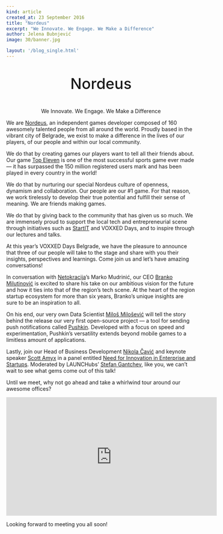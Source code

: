 ```yaml
---
kind: article
created_at: 23 September 2016
title: "Nordeus"
excerpt: "We Innovate. We Engage. We Make a Difference"
author: Jelena Bubnjević
image: 30/banner.jpg

layout: '/blog_single.html'
---
```


<p style="text-align: center; font-size: 40px;font-weight: 500;">Nordeus</p>
<p style="text-align: center;">We Innovate. We Engage. We Make a Difference</p>

We are [Nordeus](http://www.nordeus.com/), an independent games developer composed of 160 awesomely talented people from all around the world. Proudly based in the vibrant city of Belgrade, we exist to make a difference in the lives of our players, of our people and within our local community. 

We do that by creating games our players want to tell all their friends about. Our game [Top Eleven](http://www.topeleven.com/) is one of the most successful sports game ever made — it has surpassed the 150 million registered users mark and has been played in every country in the world!

We do that by nurturing our special Nordeus culture of openness, dynamism and collaboration. Our people are our #1 game. For that reason, we work tirelessly to develop their true potential and fulfill their sense of meaning. We are friends making games.

We do that by giving back to the community that has given us so much. We are immensely proud to support the local tech and entrepreneurial scene through initiatives such as [StartIT](http://startit.rs/) and VOXXED Days, and to inspire through our lectures and talks.  

<span>At this year’s VOXXED Days Belgrade, we have the pleasure to announce that three of our people will take to the stage and share with you their insights, perspectives and learnings. Come join us and let’s have amazing conversations!</span>


In conversation with [Netokracija](http://www.netokracija.rs/)’s Marko Mudrinić, our CEO [Branko Milutinović](https://belgrade.voxxeddays.com/speakers/branko-milutinovic/) is excited to share his take on our ambitious vision for the future and how it ties into that of the region’s tech scene. At the heart of the region startup ecosystem for more than six years, Branko’s unique insights are sure to be an inspiration to all.

On his end, our very own Data Scientist [Miloš Milošević](https://belgrade.voxxeddays.com/speakers/milos-milosevic/) will tell the story behind the release our very first open-source project — a tool for sending push notifications called [Pushkin](http://pushkin.io/). Developed with a focus on speed and experimentation, Pushkin’s versatility extends beyond mobile games to a limitless amount of applications. 

Lastly, join our Head of Business Development [Nikola Čavić](https://belgrade.voxxeddays.com/speakers/nikola-cavic/) and keynote speaker [Scott Amyx](https://belgrade.voxxeddays.com/speakers/scott-amyx/) in a panel entitled [Need for Innovation in Enterprise and Startups](https://belgrade.voxxeddays.com/talk/239/). Moderated by LAUNCHubs’ [Stefan Gantchev](https://belgrade.voxxeddays.com/speakers/stefan-ganchev/), like you, we can’t wait to see what gems come out of this talk!

Until we meet, why not go ahead and take a whirlwind tour around our awesome offices?

<p style="text-align: center;"><iframe width="560" height="315" src="https://www.youtube.com/embed/PifsawqSDvU" frameborder="0" allowfullscreen></iframe></p>

<!-- [ART OF GAMES [https://www.youtube.com/watch?v=PifsawqSDvU](https://www.youtube.com/watch?v=PifsawqSDvU)] -->

Looking forward to meeting you all soon!